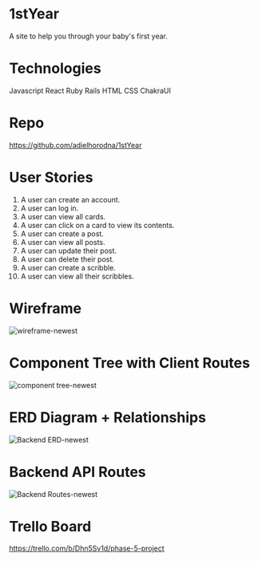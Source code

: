 # 1stYear
A site to help you through your baby's first year.

# Technologies 
Javascript React Ruby Rails HTML CSS ChakraUI

# Repo 
https://github.com/adielhorodna/1stYear

# User Stories
1. A user can create an account.
2. A user can log in.
3. A user can view all cards.
4. A user can click on a card to view its contents.
5. A user can create a post.
6. A user can view all posts.
7. A user can update their post.
8. A user can delete their post.
9. A user can create a scribble.
10. A user can view all their scribbles.

# Wireframe 
![wireframe-newest](https://user-images.githubusercontent.com/114962321/228723826-d12fd356-b516-4332-a81d-6b008c879fa1.png)

# Component Tree with Client Routes
![component tree-newest](https://user-images.githubusercontent.com/114962321/228721756-b8f327ac-9148-46cd-b7a3-b59f7c1990dc.png)

# ERD Diagram + Relationships
![Backend ERD-newest](https://user-images.githubusercontent.com/114962321/228722331-7a68b88c-3037-40ec-8d25-516d6bac8840.png)

# Backend API Routes
![Backend Routes-newest](https://user-images.githubusercontent.com/114962321/228723211-69dc6848-3788-4ce8-b80b-32816380c8e2.png)

# Trello Board
https://trello.com/b/Dhn5Sv1d/phase-5-project
